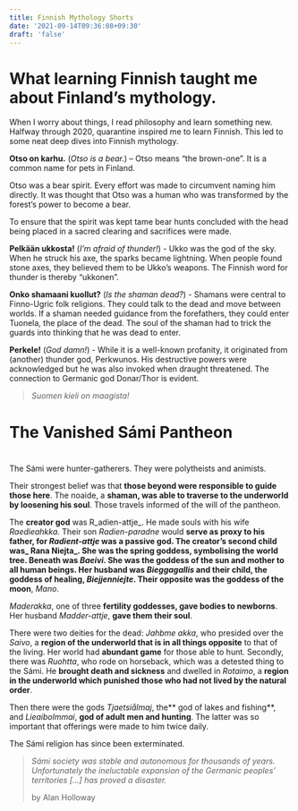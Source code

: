 ```yaml
---
title: Finnish Mythology Shorts
date: '2021-09-14T09:36:08+09:30'
draft: 'false'
---
```

# What learning Finnish taught me about Finland’s mythology.

When I worry about things, I read philosophy and learn something new. Halfway through 2020, quarantine inspired me to learn Finnish. This led to some neat deep dives into Finnish mythology.

**Otso on karhu.** (_Otso is a bear._) – Otso means “the brown-one”. It is a common name for pets in Finland.

Otso was a bear spirit. Every effort was made to circumvent naming him directly. It was thought that Otso was a human who was transformed by the forest’s power to become a bear.

To ensure that the spirit was kept tame bear hunts concluded with the head being placed in a sacred clearing and sacrifices were made.

**Pelkään ukkosta!** (_I’m afraid of thunder!_) - Ukko was the god of the sky. When he struck his axe, the sparks became lightning. When people found stone axes, they believed them to be Ukko’s weapons. The Finnish word for thunder is thereby “ukkonen”.

**Onko shamaani kuollut?** (_Is the shaman dead?_) - Shamans were central to Finno-Ugric folk religions. They could talk to the dead and move between worlds. If a shaman needed guidance from the forefathers, they could enter Tuonela, the place of the dead. The soul of the shaman had to trick the guards into thinking that he was dead to enter. 

**Perkele!** (_God damn!_) - While it is a well-known profanity, it originated from (another) thunder god, Perkwunos. His destructive powers were acknowledged but he was also invoked when draught threatened. The connection to Germanic god Donar/Thor is evident.

> _Suomen kieli on maagista!_





# The Vanished Sámi Pantheon 

# 

The Sámi were hunter-gatherers. They were polytheists and animists. 

Their strongest belief was that **those beyond were responsible to guide those here**. The noaide, a **shaman, was able to traverse to the underworld by loosening his soul**. Those travels informed of the will of the pantheon. 

The **creator god** was R_adien-attje_. He made souls with his wife _Raedieahkka_. Their son _Radien-paradne_ would **serve as proxy **to his father, for _Radient-attje_ was a passive god. The creator’s second child was_ Rana Niejta_. She was the **spring goddess, symbolising the world tree**. Beneath was _Baeivi_. She was the **goddess of the sun** and **mother to all human beings**. Her husband was _Bieggagallis_ and their child, the **goddess of healing**, _Biejjenniejte_. Their opposite was the** goddess of the moon**, _Mano_.

_Maderakka_, one of three **fertility goddesses, gave bodies to newborns**. Her husband _Madder-attje_, **gave them their soul**. 

There were two deities for the dead: _Jahbme akka_, who presided over the _Saivo_, a **region of the underworld that is in all things opposite** to that of the living. Her world had **abundant game** for those able to hunt. Secondly, there was _Ruohtta_, who rode on horseback, which was a detested thing to the Sámi. He **brought death and sickness** and dwelled in _Rotaimo_, a **region in the underworld which punished those who had not lived by the natural order**.

Then there were the gods _Tjaetsiålmaj_, the** god of lakes and fishing**, and _Lieaibolmmai_, **god of adult men and hunting**. The latter was so important that offerings were made to him twice daily.

The Sámi religion has since been exterminated.

> _Sámi society was stable and autonomous for thousands of years. Unfortunately the ineluctable expansion of the Germanic peoples’ territories \[...] has proved a disaster._
>
>  by Alan Holloway
